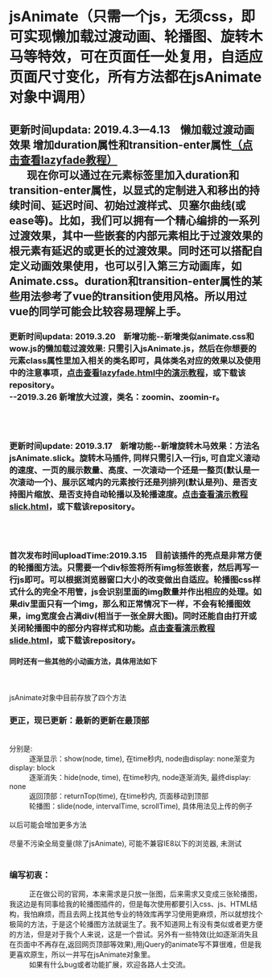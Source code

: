# jsAnimate（只需一个js，无须css，即可实现懒加载过渡动画、轮播图、旋转木马等特效，可在页面任一处复用，自适应页面尺寸变化，所有方法都在jsAnimate对象中调用）
<h2>更新时间updata: 2019.4.3—4.13&nbsp;&nbsp;&nbsp;&nbsp;懒加载过渡动画效果 增加duration属性和transition-enter属性<a href="https://hiwayne.github.io/jsAnimate/lazyfade.html">（点击查看lazyfade教程）</a><br />&nbsp;&nbsp;&nbsp;&nbsp;&nbsp;&nbsp;&nbsp;现在你可以通过在元素标签里加入duration和transition-enter属性，以显式的定制进入和移出的持续时间、延迟时间、初始过渡样式、贝塞尔曲线(或ease等)。比如，我们可以拥有一个精心编排的一系列过渡效果，其中一些嵌套的内部元素相比于过渡效果的根元素有延迟的或更长的过渡效果。同时还可以搭配自定义动画效果使用，也可以引入第三方动画库，如Animate.css。duration和transition-enter属性的某些用法参考了vue的transition使用风格。所以用过vue的同学可能会比较容易理解上手。</h2>
<h3>更新时间updata: 2019.3.20&nbsp;&nbsp;&nbsp;&nbsp;新增功能--新增类似animate.css和wow.js的懒加载过渡效果: 只需引入jsAnimate.js，然后在你想要的元素class属性里加入相关的类名即可，具体类名对应的效果以及使用中的注意事项，<a href="https://hiwayne.github.io/jsAnimate/lazyfade.html">点击查看lazyfade.html中的演示教程</a>，或下载该repository。<br />
  --2019.3.26 新增放大过渡，类名：zoomin、zoomin-r。</h3><br /><br />
<h3>更新时间update: 2019.3.17&nbsp;&nbsp;&nbsp;&nbsp;新增功能--新增旋转木马效果：方法名jsAnimate.slick。旋转木马插件, 同样只需引入一行js, 可自定义滚动的速度、一页的展示数量、高度、一次滚动一个还是一整页(默认是一次滚动一个)、展示区域内的元素按行还是列排列(默认是列)、是否支持图片缩放、是否支持自动轮播以及轮播速度。<a href="https://hiwayne.github.io/jsAnimate/slick.html">点击查看演示教程slick.html</a>，或下载该repository。</h3><br /><br />
<h3>首次发布时间uploadTime:2019.3.15&nbsp;&nbsp;&nbsp;&nbsp;目前该插件的亮点是非常方便的轮播图方法。只需要一个div标签将所有img标签嵌套，然后再写一行js即可。可以根据浏览器窗口大小的改变做出自适应。轮播图css样式什么的完全不用管，js会识别里面的img数量并作出相应的处理。如果div里面只有一个img，那么和正常情况下一样，不会有轮播图效果，img宽度会占满div(相当于一张全屏大图)。同时还能自由打开或关闭轮播图中的部分内容样式和功能。<a href="https://hiwayne.github.io/jsAnimate/slide.html">点击查看演示教程slide.html</a>，或下载该repository。</h3>
<h4>同时还有一些其他的小动画方法，具体用法如下</h4><br /><br />
jsAnimate对象中目前存放了四个方法<h3>更正，现已更新：最新的更新在最顶部</h3><br />
分别是: <br />
&nbsp;&nbsp;&nbsp;&nbsp;&nbsp;&nbsp;&nbsp;&nbsp;&nbsp;&nbsp;逐渐显示：show(node<object>, time<number>), 在time秒内, node由display: none渐变为display: block<br />
&nbsp;&nbsp;&nbsp;&nbsp;&nbsp;&nbsp;&nbsp;&nbsp;&nbsp;&nbsp;逐渐消失：hide(node<object>, time<number>), 在time秒内, node逐渐消失, 最终display: none<br />
&nbsp;&nbsp;&nbsp;&nbsp;&nbsp;&nbsp;&nbsp;&nbsp;&nbsp;&nbsp;返回顶部：returnTop(time<number>), 在time秒内, 页面移动到顶部<br />
&nbsp;&nbsp;&nbsp;&nbsp;&nbsp;&nbsp;&nbsp;&nbsp;&nbsp;&nbsp;轮播图：slide(node<object>, intervalTime<number>, scrollTime<number>), 具体用法见上传的例子<br /><br />
以后可能会增加更多方法<br /><br />
尽量不污染全局变量(除了jsAnimate), 可能不兼容IE8以下的浏览器, 未测试<br /><br />
<h3>编写初衷：</h3>
&nbsp;&nbsp;&nbsp;&nbsp;&nbsp;&nbsp;&nbsp;&nbsp;&nbsp;&nbsp;正在做公司的官网，本来需求是只放一张图，后来需求又变成三张轮播图，我这边是有同事给我的轮播图插件的，但是每次使用都要引入css、js、HTML结构，我怕麻烦，而且去网上找其他专业的特效库再学习使用更麻烦，所以就想找个极简的方法，于是这个轮播图方法就诞生了。我不知道网上有没有类似或者更方便的方法，但是对于我个人来说，这是一个尝试。另外有一些特效(比如逐渐消失且在页面中不再存在,返回网页顶部等效果),用jQuery的animate写不算很难，但是我更喜欢原生，所以一并写在jsAnimate对象里。<br />
&nbsp;&nbsp;&nbsp;&nbsp;&nbsp;&nbsp;&nbsp;&nbsp;&nbsp;&nbsp;如果有什么bug或者功能扩展，欢迎各路人士交流。
